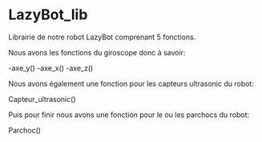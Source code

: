 # LazyBot_lib
Librairie de notre robot LazyBot comprenant 5 fonctions.

Nous avons les fonctions du giroscope donc à savoir: 

-axe_y()
-axe_x()
-axe_z()

Nous avons également une fonction pour les capteurs ultrasonic du robot:

Capteur_ultrasonic()

Puis pour finir nous avons une fonction pour le ou les parchocs du robot:

Parchoc()
